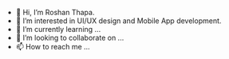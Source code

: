 - 👋 Hi, I’m Roshan Thapa.
- 👀 I’m interested in UI/UX design and Mobile App development.
- 🌱 I’m currently learning ...
- 💞️ I’m looking to collaborate on ...
- 📫 How to reach me ...

<!---
roshan2-dot/roshan2-dot is a ✨ special ✨ repository because its `README.md` (this file) appears on your GitHub profile.
You can click the Preview link to take a look at your changes.
--->
